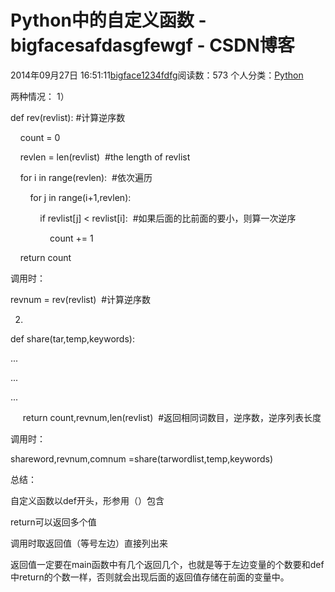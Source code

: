 # Python中的自定义函数 - bigfacesafdasgfewgf - CSDN博客





2014年09月27日 16:51:11[bigface1234fdfg](https://me.csdn.net/puqutogether)阅读数：573
个人分类：[Python](https://blog.csdn.net/puqutogether/article/category/2595125)









两种情况：
1）

def rev(revlist): #计算逆序数 

    count = 0

    revlen = len(revlist)  #the length of revlist

    for i in range(revlen):  #依次遍历

        for j in range(i+1,revlen):

            if revlist[j] < revlist[i]:  #如果后面的比前面的要小，则算一次逆序

                count += 1

    return count  




调用时：

revnum = rev(revlist)  #计算逆序数




2)

def share(tar,temp,keywords): 

...

...

...

     return count,revnum,len(revlist)  #返回相同词数目，逆序数，逆序列表长度




调用时：

shareword,revnum,comnum =share(tarwordlist,temp,keywords)




总结：

自定义函数以def开头，形参用（）包含

return可以返回多个值

调用时取返回值（等号左边）直接列出来

返回值一定要在main函数中有几个返回几个，也就是等于左边变量的个数要和def中return的个数一样，否则就会出现后面的返回值存储在前面的变量中。






















